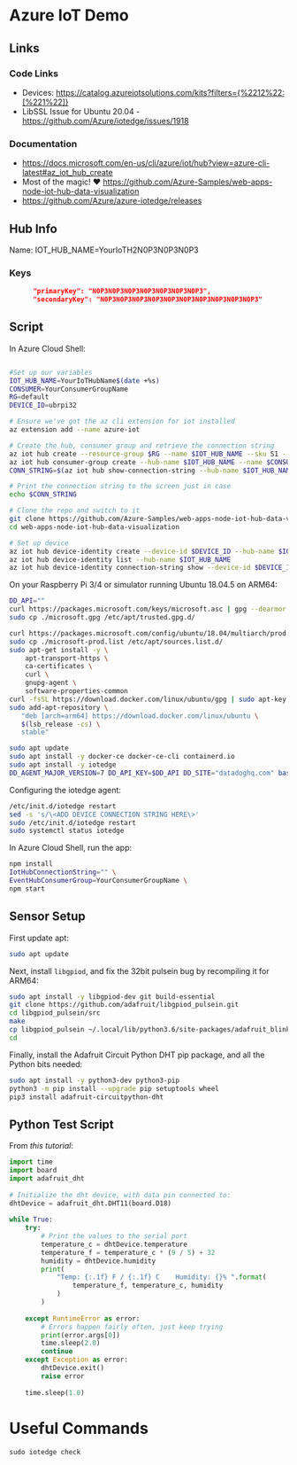 # Azure IoT Demo

## Links

### Code Links

* Devices: https://catalog.azureiotsolutions.com/kits?filters={%2212%22:[%221%22]}
* LibSSL Issue for Ubuntu 20.04 - https://github.com/Azure/iotedge/issues/1918

### Documentation

* https://docs.microsoft.com/en-us/cli/azure/iot/hub?view=azure-cli-latest#az_iot_hub_create
* Most of the magic! ❤️ https://github.com/Azure-Samples/web-apps-node-iot-hub-data-visualization
* https://github.com/Azure/azure-iotedge/releases


## Hub Info

Name: 
IOT_HUB_NAME=YourIoTH2N0P3N0P3N0P3

### Keys

```json
      "primaryKey": "N0P3N0P3N0P3N0P3N0P3N0P3N0P3",
      "secondaryKey": "N0P3N0P3N0P3N0P3N0P3N0P3N0P3N0P3N0P3N0P3"
```

## Script

In Azure Cloud Shell: 

```bash

#Set up our variables
IOT_HUB_NAME=YourIoTHubName$(date +%s)
CONSUMER=YourConsumerGroupName
RG=default
DEVICE_ID=ubrpi32

# Ensure we've got the az cli extension for iot installed
az extension add --name azure-iot

# Create the hub, consumer group and retrieve the connection string
az iot hub create --resource-group $RG --name $IOT_HUB_NAME --sku S1 --partition-count 2
az iot hub consumer-group create --hub-name $IOT_HUB_NAME --name $CONSUMER
CONN_STRING=$(az iot hub show-connection-string --hub-name $IOT_HUB_NAME --policy-name service)

# Print the connection string to the screen just in case
echo $CONN_STRING

# Clone the repo and switch to it
git clone https://github.com/Azure-Samples/web-apps-node-iot-hub-data-visualization.git
cd web-apps-node-iot-hub-data-visualization

# Set up device
az iot hub device-identity create --device-id $DEVICE_ID --hub-name $IOT_HUB_NAME --edge-enabled
az iot hub device-identity list --hub-name $IOT_HUB_NAME
az iot hub device-identity connection-string show --device-id $DEVICE_ID --hub-name $IOT_HUB_NAME

```

On your Raspberry Pi 3/4 or simulator running Ubuntu 18.04.5 on ARM64:

```bash
DD_API=""
curl https://packages.microsoft.com/keys/microsoft.asc | gpg --dearmor > microsoft.gpg
sudo cp ./microsoft.gpg /etc/apt/trusted.gpg.d/

curl https://packages.microsoft.com/config/ubuntu/18.04/multiarch/prod.list > ./microsoft-prod.list
sudo cp ./microsoft-prod.list /etc/apt/sources.list.d/
sudo apt-get install -y \
    apt-transport-https \
    ca-certificates \
    curl \
    gnupg-agent \
    software-properties-common
curl -fsSL https://download.docker.com/linux/ubuntu/gpg | sudo apt-key add -
sudo add-apt-repository \
   "deb [arch=arm64] https://download.docker.com/linux/ubuntu \
   $(lsb_release -cs) \
   stable"

sudo apt update
sudo apt install -y docker-ce docker-ce-cli containerd.io
sudo apt install -y iotedge
DD_AGENT_MAJOR_VERSION=7 DD_API_KEY=$DD_API DD_SITE="datadoghq.com" bash -c "$(curl -L https://s3.amazonaws.com/dd-agent/scripts/install_script.sh)"
```

Configuring the iotedge agent:

```bash
/etc/init.d/iotedge restart
sed -s 's/\<ADD DEVICE CONNECTION STRING HERE\>'
sudo /etc/init.d/iotedge restart
sudo systemctl status iotedge
```

In Azure Cloud Shell, run the app:

```bash
npm install 
IotHubConnectionString="" \
EventHubConsumerGroup=YourConsumerGroupName \
npm start

```

## Sensor Setup

First update apt:

```bash
sudo apt update
```

Next, install `libgpiod`, and fix the 32bit pulsein bug by recompiling it for ARM64:

```bash
sudo apt install -y libgpiod-dev git build-essential
git clone https://github.com/adafruit/libgpiod_pulsein.git
cd libgpiod_pulsein/src
make
cp libgpiod_pulsein ~/.local/lib/python3.6/site-packages/adafruit_blinka/microcontroller/bcm283x/pulseio/libgpiod_pulsein
cd
```

Finally, install the Adafruit Circuit Python DHT pip package, and all the Python bits needed:

```bash
sudo apt install -y python3-dev python3-pip
python3 -m pip install --upgrade pip setuptools wheel
pip3 install adafruit-circuitpython-dht
```
## Python Test Script

From _this tutorial_:

```python
import time
import board
import adafruit_dht
 
# Initialize the dht device, with data pin connected to:
dhtDevice = adafruit_dht.DHT11(board.D18)
 
while True:
    try:
        # Print the values to the serial port
        temperature_c = dhtDevice.temperature
        temperature_f = temperature_c * (9 / 5) + 32
        humidity = dhtDevice.humidity
        print(
            "Temp: {:.1f} F / {:.1f} C    Humidity: {}% ".format(
                temperature_f, temperature_c, humidity
            )
        )
 
    except RuntimeError as error:
        # Errors happen fairly often, just keep trying
        print(error.args[0])
        time.sleep(2.0)
        continue
    except Exception as error:
        dhtDevice.exit()
        raise error
 
    time.sleep(1.0)
```

# Useful Commands

`sudo iotedge check`

